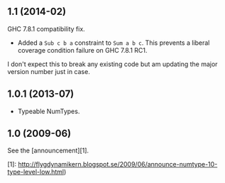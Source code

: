 1.1 (2014-02)
-------------
GHC 7.8.1 compatibility fix.

*  Added a `Sub c b a` constraint to `Sum a b c`. This
   prevents a liberal coverage condition failure on GHC 7.8.1 RC1.

I don't expect this to break any existing code but am updating
the major version number just in case.


1.0.1 (2013-07)
---------------
*  Typeable NumTypes.


1.0 (2009-06)
-------------
See the [announcement][1].

[1]: http://flygdynamikern.blogspot.se/2009/06/announce-numtype-10-type-level-low.html)
